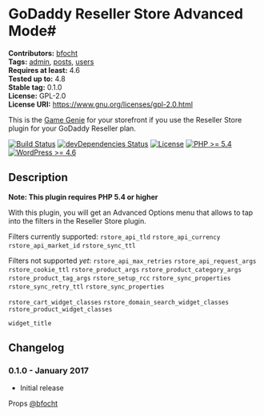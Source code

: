 # GoDaddy Reseller Store Advanced Mode#
**Contributors:** [bfocht](https://profiles.wordpress.org/bfocht)  
**Tags:**              [admin](https://wordpress.org/plugins/tags/admin/), [posts](https://wordpress.org/plugins/tags/posts/), [users](https://wordpress.org/plugins/tags/users/)  
**Requires at least:** 4.6  
**Tested up to:**      4.8  
**Stable tag:**        0.1.0  
**License:**           GPL-2.0  
**License URI:**       https://www.gnu.org/licenses/gpl-2.0.html  

This is the [Game Genie](https://en.wikipedia.org/wiki/Game_Genie) for your storefront if you use the Reseller Store plugin for your GoDaddy Reseller plan.

[![Build Status](https://travis-ci.org/godaddy/wp-reseller-store-advanced-mode.svg?branch=master)](https://travis-ci.org/godaddy/wp-reseller-store-advanced-mode) [![devDependencies Status](https://david-dm.org/godaddy/wp-reseller-store-advanced-mode/master/dev-status.svg)](https://david-dm.org/godaddy/wp-reseller-store-advanced-mode/master?type=dev) [![License](https://img.shields.io/badge/license-GPL--2.0-brightgreen.svg)](https://github.com/godaddy/wp-reseller-store-advanced-mode/blob/master/license.txt) [![PHP >= 5.4](https://img.shields.io/badge/php-%3E=%205.4-8892bf.svg)](https://secure.php.net/supported-versions.php) [![WordPress >= 4.6](https://img.shields.io/badge/wordpress-%3E=%204.6-blue.svg)](https://wordpress.org/download/release-archive/)  

## Description ##

**Note: This plugin requires PHP 5.4 or higher**

With this plugin, you will get an Advanced Options menu that allows to tap into the filters in the Reseller Store plugin.

Filters currently supported:
`rstore_api_tld` 
`rstore_api_currency`
`rstore_api_market_id`
`rstore_sync_ttl`



Filters not supported _yet_:
`rstore_api_max_retries`
`rstore_api_request_args`
`rstore_cookie_ttl`
`rstore_product_args`
`rstore_product_category_args`
`rstore_product_tag_args`
`rstore_setup_rcc`
`rstore_sync_properties`
`rstore_sync_retry_ttl`
`rstore_sync_properties`

`rstore_cart_widget_classes`
`rstore_domain_search_widget_classes`
`rstore_product_widget_classes`

`widget_title`


## Changelog ##

### 0.1.0 - January 2017 ###

* Initial release

Props [@bfocht](https://github.com/bfocht)
